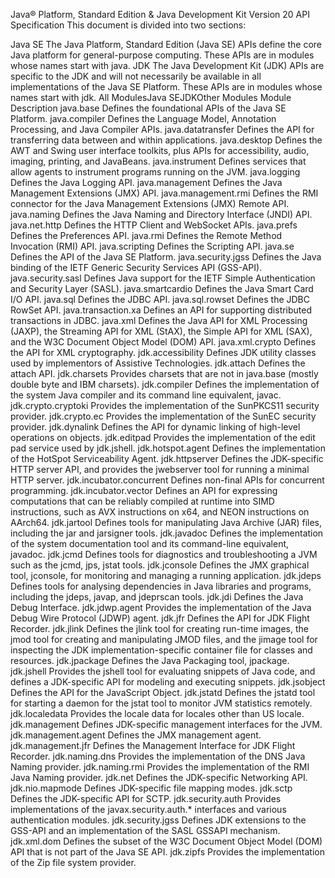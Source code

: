 Java® Platform, Standard Edition & Java Development Kit
Version 20 API Specification
This document is divided into two sections:

Java SE
The Java Platform, Standard Edition (Java SE) APIs define the core Java platform for general-purpose computing. These APIs are in modules whose names start with java.
JDK
The Java Development Kit (JDK) APIs are specific to the JDK and will not necessarily be available in all implementations of the Java SE Platform. These APIs are in modules whose names start with jdk.
All ModulesJava SEJDKOther Modules
Module
Description
java.base
Defines the foundational APIs of the Java SE Platform.
java.compiler
Defines the Language Model, Annotation Processing, and Java Compiler APIs.
java.datatransfer
Defines the API for transferring data between and within applications.
java.desktop
Defines the AWT and Swing user interface toolkits, plus APIs for accessibility, audio, imaging, printing, and JavaBeans.
java.instrument
Defines services that allow agents to instrument programs running on the JVM.
java.logging
Defines the Java Logging API.
java.management
Defines the Java Management Extensions (JMX) API.
java.management.rmi
Defines the RMI connector for the Java Management Extensions (JMX) Remote API.
java.naming
Defines the Java Naming and Directory Interface (JNDI) API.
java.net.http
Defines the HTTP Client and WebSocket APIs.
java.prefs
Defines the Preferences API.
java.rmi
Defines the Remote Method Invocation (RMI) API.
java.scripting
Defines the Scripting API.
java.se
Defines the API of the Java SE Platform.
java.security.jgss
Defines the Java binding of the IETF Generic Security Services API (GSS-API).
java.security.sasl
Defines Java support for the IETF Simple Authentication and Security Layer (SASL).
java.smartcardio
Defines the Java Smart Card I/O API.
java.sql
Defines the JDBC API.
java.sql.rowset
Defines the JDBC RowSet API.
java.transaction.xa
Defines an API for supporting distributed transactions in JDBC.
java.xml
Defines the Java API for XML Processing (JAXP), the Streaming API for XML (StAX), the Simple API for XML (SAX), and the W3C Document Object Model (DOM) API.
java.xml.crypto
Defines the API for XML cryptography.
jdk.accessibility
Defines JDK utility classes used by implementors of Assistive Technologies.
jdk.attach
Defines the attach API.
jdk.charsets
Provides charsets that are not in java.base (mostly double byte and IBM charsets).
jdk.compiler
Defines the implementation of the system Java compiler and its command line equivalent, javac.
jdk.crypto.cryptoki
Provides the implementation of the SunPKCS11 security provider.
jdk.crypto.ec
Provides the implementation of the SunEC security provider.
jdk.dynalink
Defines the API for dynamic linking of high-level operations on objects.
jdk.editpad
Provides the implementation of the edit pad service used by jdk.jshell.
jdk.hotspot.agent
Defines the implementation of the HotSpot Serviceability Agent.
jdk.httpserver
Defines the JDK-specific HTTP server API, and provides the jwebserver tool for running a minimal HTTP server.
jdk.incubator.concurrent
Defines non-final APIs for concurrent programming.
jdk.incubator.vector
Defines an API for expressing computations that can be reliably compiled at runtime into SIMD instructions, such as AVX instructions on x64, and NEON instructions on AArch64.
jdk.jartool
Defines tools for manipulating Java Archive (JAR) files, including the jar and jarsigner tools.
jdk.javadoc
Defines the implementation of the system documentation tool and its command-line equivalent, javadoc.
jdk.jcmd
Defines tools for diagnostics and troubleshooting a JVM such as the jcmd, jps, jstat tools.
jdk.jconsole
Defines the JMX graphical tool, jconsole, for monitoring and managing a running application.
jdk.jdeps
Defines tools for analysing dependencies in Java libraries and programs, including the jdeps, javap, and jdeprscan tools.
jdk.jdi
Defines the Java Debug Interface.
jdk.jdwp.agent
Provides the implementation of the Java Debug Wire Protocol (JDWP) agent.
jdk.jfr
Defines the API for JDK Flight Recorder.
jdk.jlink
Defines the jlink tool for creating run-time images, the jmod tool for creating and manipulating JMOD files, and the jimage tool for inspecting the JDK implementation-specific container file for classes and resources.
jdk.jpackage
Defines the Java Packaging tool, jpackage.
jdk.jshell
Provides the jshell tool for evaluating snippets of Java code, and defines a JDK-specific API for modeling and executing snippets.
jdk.jsobject
Defines the API for the JavaScript Object.
jdk.jstatd
Defines the jstatd tool for starting a daemon for the jstat tool to monitor JVM statistics remotely.
jdk.localedata
Provides the locale data for locales other than US locale.
jdk.management
Defines JDK-specific management interfaces for the JVM.
jdk.management.agent
Defines the JMX management agent.
jdk.management.jfr
Defines the Management Interface for JDK Flight Recorder.
jdk.naming.dns
Provides the implementation of the DNS Java Naming provider.
jdk.naming.rmi
Provides the implementation of the RMI Java Naming provider.
jdk.net
Defines the JDK-specific Networking API.
jdk.nio.mapmode
Defines JDK-specific file mapping modes.
jdk.sctp
Defines the JDK-specific API for SCTP.
jdk.security.auth
Provides implementations of the javax.security.auth.* interfaces and various authentication modules.
jdk.security.jgss
Defines JDK extensions to the GSS-API and an implementation of the SASL GSSAPI mechanism.
jdk.xml.dom
Defines the subset of the W3C Document Object Model (DOM) API that is not part of the Java SE API.
jdk.zipfs
Provides the implementation of the Zip file system provider.